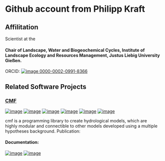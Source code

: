 # Github account from Philipp Kraft

## Affilitation

Scientist at the 

#### Chair of Landscape, Water and Biogeochemical Cycles,  Institute of Landscape Ecology and Resources Management, Justus Liebig University Gießen.

ORCID: [![image](https://orcid.org/sites/default/files/images/orcid_16x16.png) 0000-0002-0991-8366](https://orcid.org/0000-0002-0991-8366)

## Related Software Projects

### [CMF](https://github.com/philippkraft/cmf) 

[![image](https://img.shields.io/github/release/philippkraft/cmf.svg?style=flat-square&logo=github)](https://github.com/philippkraft/cmf)
[![image](https://img.shields.io/travis/philippkraft/cmf/master.svg?style=flat-square&logo=travis)](https://travis-ci.org/philippkraft/cmf)
[![image](https://img.shields.io/badge/license-GPL-green.svg?style=flat-square)](https://opensource.org/licenses/GPL-2.0)
[![image](https://zenodo.org/badge/DOI/10.5281/zenodo.1125290.svg)](https://doi.org/10.5281/zenodo.1125290)
[![image](https://img.shields.io/pypi/v/cmf.svg?style=flat-square)](https://pypi.python.org/pypi/cmf/)
[![image](https://img.shields.io/badge/article-envsoft-yellow.svg?style=flat-square)](https://doi.org/10.1016/j.envsoft.2010.12.009)

cmf is a programming library to create hydrological models, which are highly modular and connectible to other models developed using a multiple hypotheses background. Publication:

#### Documentation:

[![image](https://img.shields.io/badge/documentation-tutorial-yellow.svg?style=flat-square)](http://fb09-pasig.umwelt.uni-giessen.de/cmf/wiki/CmfTutStart)
[![image](https://img.shields.io/badge/documentation-API-orange.svg?style=flat-square)](https://philippkraft.github.io/cmf)

